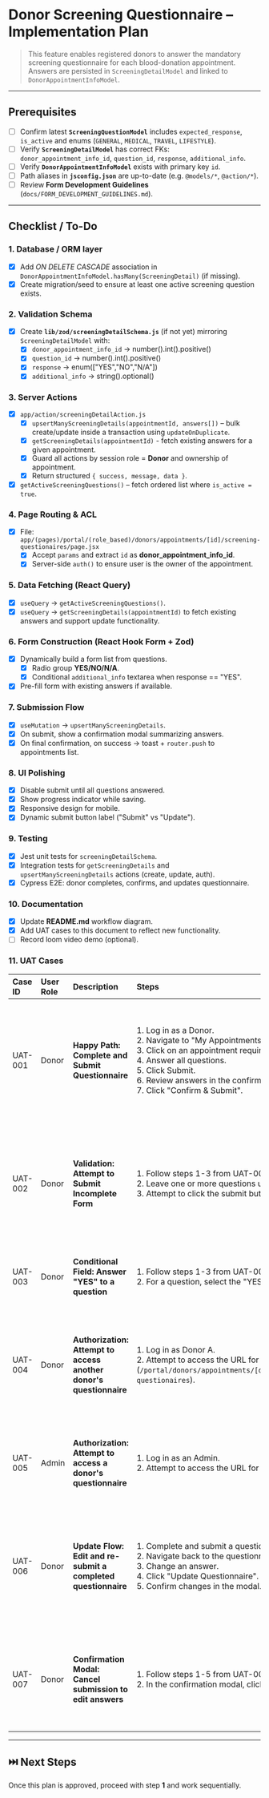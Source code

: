 # Donor Screening Questionnaire – Implementation Plan

> This feature enables registered donors to answer the mandatory screening questionnaire for each blood-donation appointment. Answers are persisted in `ScreeningDetailModel` and linked to `DonorAppointmentInfoModel`.

---

## Prerequisites

-   [ ] Confirm latest **`ScreeningQuestionModel`** includes `expected_response`, `is_active` and enums (`GENERAL`, `MEDICAL`, `TRAVEL`, `LIFESTYLE`).
-   [ ] Verify **`ScreeningDetailModel`** has correct FKs: `donor_appointment_info_id`, `question_id`, `response`, `additional_info`.
-   [ ] Verify **`DonorAppointmentInfoModel`** exists with primary key `id`.
-   [ ] Path aliases in **`jsconfig.json`** are up-to-date (e.g. `@models/*`, `@action/*`).
-   [ ] Review **Form Development Guidelines** (`docs/FORM_DEVELOPMENT_GUIDELINES.md`).

---

## Checklist / To-Do

### 1. Database / ORM layer

-   [x] Add _ON DELETE CASCADE_ association in `DonorAppointmentInfoModel.hasMany(ScreeningDetail)` (if missing).
-   [x] Create migration/seed to ensure at least one active screening question exists.

### 2. Validation Schema

-   [x] Create **`lib/zod/screeningDetailSchema.js`** (if not yet) mirroring `ScreeningDetailModel` with:
    -   [x] `donor_appointment_info_id` → number().int().positive()
    -   [x] `question_id` → number().int().positive()
    -   [x] `response` → enum(["YES","NO","N/A"])
    -   [x] `additional_info` → string().optional()

### 3. Server Actions

-   [x] `app/action/screeningDetailAction.js`
    -   [x] `upsertManyScreeningDetails(appointmentId, answers[])` – bulk create/update inside a transaction using `updateOnDuplicate`.
    -   [x] `getScreeningDetails(appointmentId)` - fetch existing answers for a given appointment.
    -   [x] Guard all actions by session role = **Donor** and ownership of appointment.
    -   [x] Return structured `{ success, message, data }`.
-   [x] `getActiveScreeningQuestions()` – fetch ordered list where `is_active = true`.

### 4. Page Routing & ACL

-   [x] File: `app/(pages)/portal/(role_based)/donors/appointments/[id]/screening-questionaires/page.jsx`
    -   [x] Accept `params` and extract `id` as **donor_appointment_info_id**.
    -   [x] Server-side `auth()` to ensure user is the owner of the appointment.

### 5. Data Fetching (React Query)

-   [x] `useQuery` → `getActiveScreeningQuestions()`.
-   [x] `useQuery` → `getScreeningDetails(appointmentId)` to fetch existing answers and support update functionality.

### 6. Form Construction (React Hook Form + Zod)

-   [x] Dynamically build a form list from questions.
    -   [x] Radio group **YES/NO/N/A**.
    -   [x] Conditional `additional_info` textarea when response == "YES".
-   [x] Pre-fill form with existing answers if available.

### 7. Submission Flow

-   [x] `useMutation` → `upsertManyScreeningDetails`.
-   [x] On submit, show a confirmation modal summarizing answers.
-   [x] On final confirmation, on success → toast + `router.push` to appointments list.

### 8. UI Polishing

-   [x] Disable submit until all questions answered.
-   [x] Show progress indicator while saving.
-   [x] Responsive design for mobile.
-   [x] Dynamic submit button label ("Submit" vs "Update").

### 9. Testing

-   [x] Jest unit tests for `screeningDetailSchema`.
-   [x] Integration tests for `getScreeningDetails` and `upsertManyScreeningDetails` actions (create, update, auth).
-   [x] Cypress E2E: donor completes, confirms, and updates questionnaire.

### 10. Documentation

-   [x] Update **README.md** workflow diagram.
-   [x] Add UAT cases to this document to reflect new functionality.
-   [ ] Record loom video demo (optional).

### 11. UAT Cases

| Case ID | User Role | Description                                                                                             | Steps                                                                                                                                                                                            | Expected Result                                                                                                                            |
| :------ | :-------- | :------------------------------------------------------------------------------------------------------ | :--------------------------------------------------------------------------------------------------------------------------------------------------------------------------------------------- | :----------------------------------------------------------------------------------------------------------------------------------------- |
| UAT-001 | Donor     | **Happy Path: Complete and Submit Questionnaire**                                                       | 1. Log in as a Donor. <br> 2. Navigate to "My Appointments". <br> 3. Click on an appointment requiring screening. <br> 4. Answer all questions. <br> 5. Click Submit. <br> 6. Review answers in the confirmation modal. <br> 7. Click "Confirm & Submit". | The form submits successfully with a success toast. The user is redirected to the appointments list. The appointment status is updated.       |
| UAT-002 | Donor     | **Validation: Attempt to Submit Incomplete Form**                                                       | 1. Follow steps 1-3 from UAT-001. <br> 2. Leave one or more questions unanswered. <br> 3. Attempt to click the submit button.                                                                       | The submit button is disabled. If enabled, clicking it shows validation errors for each unanswered question. The form does not submit.      |
| UAT-003 | Donor     | **Conditional Field: Answer "YES" to a question**                                                       | 1. Follow steps 1-3 from UAT-001. <br> 2. For a question, select the "YES" option.                                                                                                             | An "additional info" textarea appears below the question. The user can type in it.                                                         |
| UAT-004 | Donor     | **Authorization: Attempt to access another donor's questionnaire**                                      | 1. Log in as Donor A. <br> 2. Attempt to access the URL for Donor B's questionnaire (`/portal/donors/appointments/[donor_B_appt_id]/screening-questionaires`).                                    | The page displays an "Appointment not found or you do not have permission" error message. The questionnaire is not visible.                  |
| UAT-005 | Admin     | **Authorization: Attempt to access a donor's questionnaire**                                            | 1. Log in as an Admin. <br> 2. Attempt to access the URL for any donor's questionnaire.                                                                                                        | The page displays an "Appointment not found or you do not have permission" error message.                                                  |
| UAT-006 | Donor     | **Update Flow: Edit and re-submit a completed questionnaire**                                           | 1. Complete and submit a questionnaire (UAT-001). <br> 2. Navigate back to the questionnaire URL. <br> 3. Change an answer. <br> 4. Click "Update Questionnaire". <br> 5. Confirm changes in the modal. | The form is pre-filled with previous answers. The button says "Update Questionnaire". The submission is successful and data is updated.     |
| UAT-007 | Donor     | **Confirmation Modal: Cancel submission to edit answers**                                               | 1. Follow steps 1-5 from UAT-001. <br> 2. In the confirmation modal, click "Go Back & Edit".                                                                                                 | The modal closes. The user is returned to the form with their answers intact, and can continue editing before re-submitting.                |

---

## ⏭️ Next Steps

Once this plan is approved, proceed with step **1** and work sequentially.
